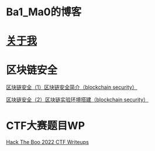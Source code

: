 # Ba1_Ma0的博客

# [关于我](./about/about_me.md) 

# 区块链安全

[区块链安全（1）区块链安全简介（blockchain security）](./blockchain_security/区块链安全(1))

[区块链安全（2）区块链实验环境搭建（blockchain security）](./blockchain_security/区块链安全(2))

# CTF大赛题目WP

[Hack The Boo 2022 CTF Writeups](./ctf_wp/Hack_The_Boo_2022_CTF_Writeups)

